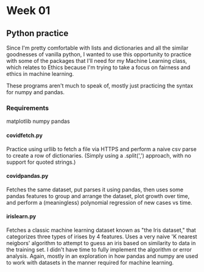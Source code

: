 # Week 01
## Python practice

Since I'm pretty comfortable with lists and dictionaries and all the similar
goodnesses of vanilla python, I wanted to use this opportunity to practice with
some of the packages that I'll need for my Machine Learning class, which
relates to Ethics because I'm trying to take a focus on fairness and ethics in
machine learning.

These programs aren't much to speak of, mostly just practicing the syntax for
numpy and pandas.

### Requirements

matplotlib
numpy
pandas

#### covidfetch.py

Practice using urllib to fetch a file via HTTPS and perform a naive csv parse
to create a row of dictionaries. (Simply using a .split(',') approach, with no
support for quoted strings.)

#### covidpandas.py

Fetches the same dataset, put parses it using pandas, then uses some pandas
features to group and arrange the dataset, plot growth over time, and perform a
(meaningless) polynomial regression of new cases vs time.

#### irislearn.py

Fetches a classic machine learning dataset known as "the Iris dataset," that
categorizes three types of irises by 4 features. Uses a very naive 'K nearest
neigbors' algorithm to attempt to guess an iris based on similarity to data in
the training set. I didn't have time to fully implement the algorithm or error
analysis. Again, mostly in an exploration in how pandas and numpy are used to
work with datasets in the manner required for machine learning.
